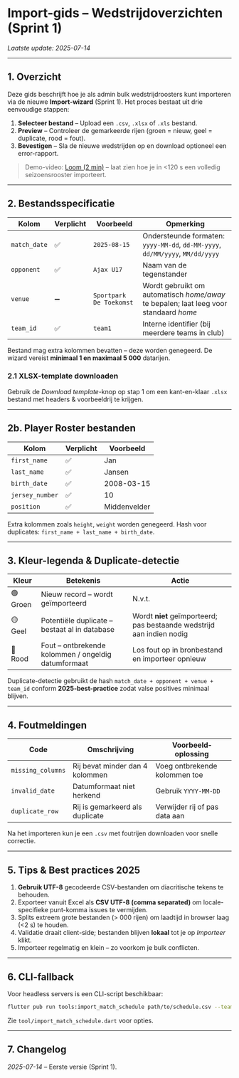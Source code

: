 # Import-gids – Wedstrijdoverzichten (Sprint 1)

_Laatste update: 2025-07-14_

---

## 1. Overzicht

Deze gids beschrijft hoe je als admin bulk wedstrijdroosters kunt importeren via de nieuwe **Import-wizard** (Sprint 1). Het proces bestaat uit drie eenvoudige stappen:

1. **Selecteer bestand** – Upload een `.csv`, `.xlsx` of `.xls` bestand.
2. **Preview** – Controleer de gemarkeerde rijen (groen = nieuw, geel = duplicate, rood = fout).
3. **Bevestigen** – Sla de nieuwe wedstrijden op en download optioneel een error-rapport.

> Demo-video: [Loom (2 min)](https://loom.com/share/PLACEHOLDER) – laat zien hoe je in <120 s een volledig seizoens­rooster importeert.

---

## 2. Bestandsspecificatie

| Kolom | Verplicht | Voorbeeld | Opmerking |
|-------|-----------|-----------|-----------|
| `match_date` | ✅ | `2025-08-15` | Ondersteunde formaten: `yyyy-MM-dd`, `dd-MM-yyyy`, `dd/MM/yyyy`, `MM/dd/yyyy` |
| `opponent` | ✅ | `Ajax U17` | Naam van de tegenstander |
| `venue` | ➖ | `Sportpark De Toekomst` | Wordt gebruikt om automatisch _home/away_ te bepalen; laat leeg voor standaard _home_ |
| `team_id` | ✅ | `team1` | Interne identifier (bij meerdere teams in club) |

Bestand mag extra kolommen bevatten – deze worden genegeerd. De wizard vereist **minimaal 1 en maximaal 5 000** datarijen.

### 2.1 XLSX-template downloaden
Gebruik de _Download template_-knop op stap 1 om een kant-en-klaar `.xlsx` bestand met headers & voorbeeld­rij te krijgen.

---

## 2b. Player Roster bestanden

| Kolom | Verplicht | Voorbeeld |
|-------|-----------|-----------|
| `first_name` | ✅ | Jan |
| `last_name` | ✅ | Jansen |
| `birth_date` | ✅ | 2008-03-15 |
| `jersey_number` | ✅ | 10 |
| `position` | ✅ | Middenvelder |

Extra kolommen zoals `height`, `weight` worden genegeerd. Hash voor duplicates: `first_name + last_name + birth_date`. 

---

## 3. Kleur-legenda & Duplicate-detectie

| Kleur | Betekenis | Actie |
|-------|-----------|-------|
| 🟢 Groen | Nieuw record – wordt geïmporteerd | N.v.t. |
| 🟡 Geel | Potentiële duplicate – bestaat al in database | Wordt **niet** geïmporteerd; pas bestaande wedstrijd aan indien nodig |
| 🔴 Rood | Fout – ontbrekende kolommen / ongeldig datumformaat | Los fout op in bronbestand en importeer opnieuw |

Duplicate-detectie gebruikt de hash `match_date + opponent + venue + team_id` conform **2025-best-practice** zodat valse positives minimaal blijven.

---

## 4. Foutmeldingen

| Code | Omschrijving | Voorbeeld‐oplossing |
|------|--------------|--------------------|
| `missing_columns` | Rij bevat minder dan 4 kolommen | Voeg ontbrekende kolommen toe |
| `invalid_date` | Datumformaat niet herkend | Gebruik `YYYY-MM-DD` |
| `duplicate_row` | Rij is gemarkeerd als duplicate | Verwijder rij of pas data aan |

Na het importeren kun je een `.csv` met fout­rijen downloaden voor snelle correctie.

---

## 5. Tips & Best practices 2025

1. **Gebruik UTF-8** gecodeerde CSV-bestanden om diacritische tekens te behouden.
2. Exporteer vanuit Excel als **CSV UTF-8 (comma separated)** om locale-specifieke punt-komma issues te vermijden.
3. Splits extreem grote bestanden (> 000 rijen) om laadtijd in browser laag (<2 s) te houden.
4. Validatie draait client-side; bestanden blijven **lokaal** tot je op _Importeer_ klikt.
5. Importeer regelmatig en klein – zo voorkom je bulk conflicten.

---

## 6. CLI-fallback

Voor headless servers is een CLI-script beschikbaar:
```bash
flutter pub run tools:import_match_schedule path/to/schedule.csv --team=team1
```
Zie `tool/import_match_schedule.dart` voor opties.

---

## 7. Changelog

*2025-07-14* – Eerste versie (Sprint 1).